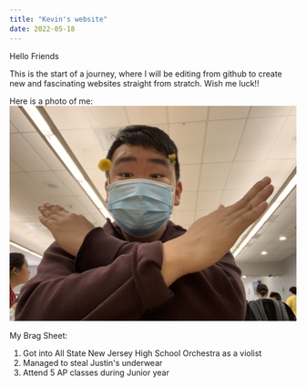 ```yaml
---
title: "Kevin's website"
date: 2022-05-18
---
```


Hello Friends


This is the start of a journey, where I will be editing from github to create new and fascinating websites straight from stratch. Wish me luck!!

Here is a photo of me: ![funny Man](File_000.jpeg)

My Brag Sheet:

1. Got into All State New Jersey High School Orchestra as a violist
2. Managed to steal Justin's underwear
3. Attend 5 AP classes during Junior year

